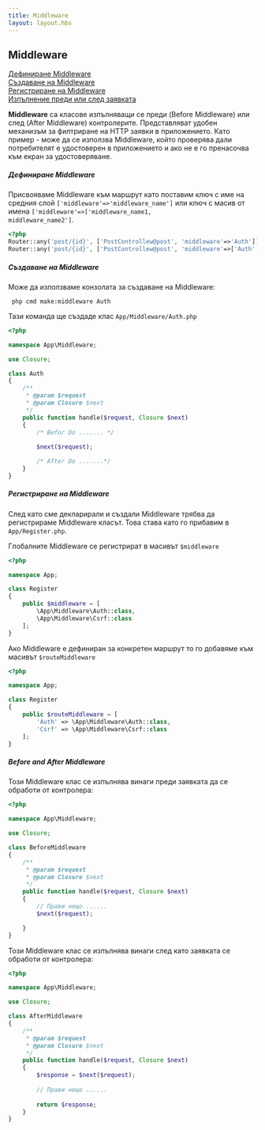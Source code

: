 ```yaml
---
title: Middleware
layout: layout.hbs
---
```

Middleware
-----
[Дефиниране Middleware](#дефиниране-middleware)  
[Създаване на Middleware](#създаване-на-middleware)  
[Регистриране на Middleware](#регистриране-на-middleware)  
[Изпълнение преди или след заявката](#before-and-after-middleware) 

<b>Middleware</b> са класове изпълняващи се преди (Before Middleware) или след (After Middleware) контролерите.
Представляват удобен механизъм за филтриране на HTTP заявки в приложението. 
Като пример - може да се използва Middleware, който проверява дали потребителят е удостоверен в приложението и 
ако не е го пренасочва към екран за удостоверяване.

##### Дефиниране Middleware
Присвояваме Middleware към маршрут като поставим ключ с име на средния слой 
<code>['middleware'=>'middleware_name']</code> или ключ с масив от имена 
<code>['middleware'=>['middleware_name1, middleware_name2']</code>.

```php
<?php 
Router::any('post/{id}', ['PostControllew@post', 'middleware'=>'Auth']);
Router::any('post/{id}', ['PostControllew@post', 'middleware'=>['Auth', 'Csrf']]);
```
##### Създаване на Middleware
Може да използваме конзолата за създаване на Middleware:
```text
 php cmd make:middleware Auth
```
Тази команда ще създаде клас <code>App/Middleware/Auth.php</code>
```php
<?php

namespace App\Middleware;

use Closure;

class Auth
{
    /**
     * @param $request
     * @param Closure $next
     */
    public function handle($request, Closure $next)
    {
        /* Befor Do ....... */    
        
        $next($request);

        /* After Do .......*/
    }
}
```

##### Регистриране на Middleware
След като сме декларирали и създали Middleware трябва да регистрираме Middleware класът.
Това става като го прибавим в <code>App/Register.php</code>.  

Глобалните Middleware се регистрират в масивът <code>$middleware</code>
```php
<?php

namespace App;

class Register
{
    public $middleware = [
        \App\Middleware\Auth::class,
        \App\Middleware\Csrf::class
    ];
}

```
Ако Middleware е дефиниран за конкретен маршрут то го добавяме към масивът <code>$routeMiddleware</code>
```php
<?php

namespace App;

class Register
{
    public $routeMiddleware = [
        'Auth' => \App\Middleware\Auth::class,
        'Csrf' => \App\Middleware\Csrf::class
    ];
}
```



##### Before and After Middleware
Този Middleware клас се изпълнява винаги преди заявката да се обработи от контролера:   

```php
<?php

namespace App\Middleware;

use Closure;

class BeforeMiddleware
{
    /**
     * @param $request
     * @param Closure $next
     */
    public function handle($request, Closure $next)
    {
        // Прави нещо ......
        $next($request);

    }
}
```
Този Middleware клас се изпълнява винаги след като заявката се обработи от контролера:
```php
<?php

namespace App\Middleware;

use Closure;

class AfterMiddleware
{
    /**
     * @param $request
     * @param Closure $next
     */
    public function handle($request, Closure $next)
    {
        $response = $next($request);
        
        // Прави нещо ......
        
        return $response;
    }
}
```
